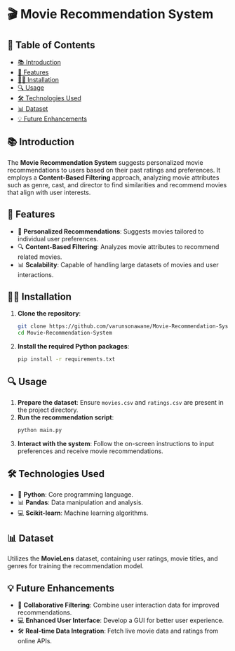 
# 🎬 Movie Recommendation System

## 📝 Table of Contents
- [📚 Introduction](#📚-introduction)
- [🔧 Features](#🔧-features)
- [👨‍💻 Installation](#👨‍💻-installation)
- [🔍 Usage](#🔍-usage)
- [🛠️ Technologies Used](#🛠️-technologies-used)
- [📊 Dataset](#📊-dataset)
- [💡 Future Enhancements](#💡-future-enhancements)

## 📚 Introduction
The **Movie Recommendation System** suggests personalized movie recommendations to users based on their past ratings and preferences. It employs a **Content-Based Filtering** approach, analyzing movie attributes such as genre, cast, and director to find similarities and recommend movies that align with user interests.

## 🔧 Features
- 👤 **Personalized Recommendations**: Suggests movies tailored to individual user preferences.
- 🔍 **Content-Based Filtering**: Analyzes movie attributes to recommend related movies.
- 📊 **Scalability**: Capable of handling large datasets of movies and user interactions.

## 👨‍💻 Installation
1. **Clone the repository**:
   ```bash
   git clone https://github.com/varunsonawane/Movie-Recommendation-System.git
   cd Movie-Recommendation-System
   ```
2. **Install the required Python packages**:
   ```bash
   pip install -r requirements.txt
   ```

## 🔍 Usage
1. **Prepare the dataset**: Ensure `movies.csv` and `ratings.csv` are present in the project directory.
2. **Run the recommendation script**:
   ```bash
   python main.py
   ```
3. **Interact with the system**: Follow the on-screen instructions to input preferences and receive movie recommendations.

## 🛠️ Technologies Used
- 🐉 **Python**: Core programming language.
- 📊 **Pandas**: Data manipulation and analysis.
- 💻 **Scikit-learn**: Machine learning algorithms.

## 📊 Dataset
Utilizes the **MovieLens** dataset, containing user ratings, movie titles, and genres for training the recommendation model.

## 💡 Future Enhancements
- 🧰 **Collaborative Filtering**: Combine user interaction data for improved recommendations.
- 💻 **Enhanced User Interface**: Develop a GUI for better user experience.
- 🛠️ **Real-time Data Integration**: Fetch live movie data and ratings from online APIs.



